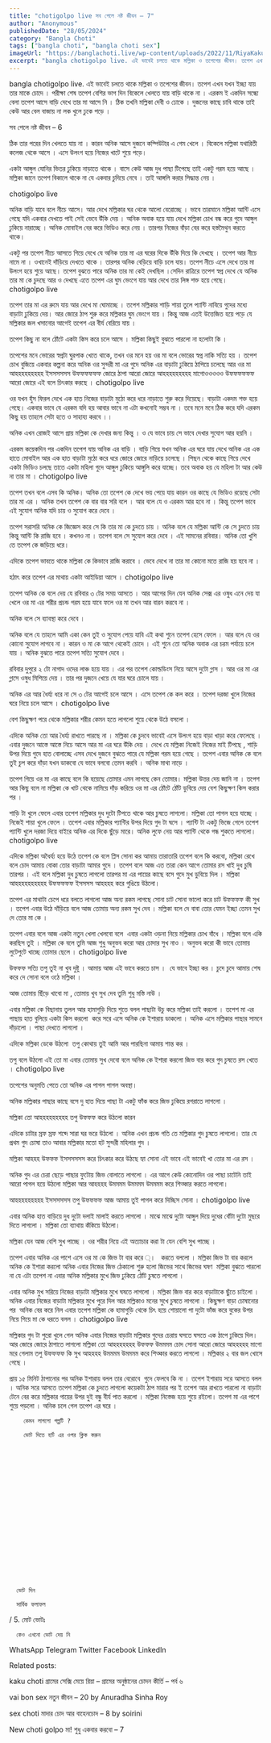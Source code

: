 ```yaml
---
title: "chotigolpo live সব পেলে নষ্ট জীবন – 7"
author: "Anonymous"
publishedDate: "28/05/2024"
category: "Bangla Choti"
tags: ["bangla choti", "bangla choti sex"]
imageUrl: "https://banglachoti.live/wp-content/uploads/2022/11/RiyaKaku6-e1669140059408-150x150.jpg"
excerpt: "bangla chotigolpo live. এই ভাবেই চলতে থাকে মল্লিকা ও তপেশের জীবন। তপেশ এখন যখন ইচ্ছা যায় তার মাকে চোদে । পরীক্ষা শেষ তপেশ বেশির ভাগ দিন বিকেলে খেলতে যায় বাড়ি থাকে না । এরকম ই একদিন সন্ধ্যে বেলা তপে..."
---
```


bangla chotigolpo live. এই ভাবেই চলতে থাকে মল্লিকা ও তপেশের জীবন। তপেশ এখন যখন ইচ্ছা যায় তার মাকে চোদে । পরীক্ষা শেষ তপেশ বেশির ভাগ দিন বিকেলে খেলতে যায় বাড়ি থাকে না । এরকম ই একদিন সন্ধ্যে বেলা তপেশ আসে বাড়ি দেখে তার মা আসে নি । ঠিক তখনি মল্লিকা দেবী ও ঢোকে ‌‌। দুজনের কাছে চাবি থাকে তাই কেউ আর বেল বাজায় না লক খুলে ঢুকে পড়ে ।


সব পেলে নষ্ট জীবন – 6


ঠিক তার পরের দিন খেলতে যায় না । কারন অনিক আসে দুজনে কম্পিউটার এ গেম খেলে । বিকেলে মল্লিকা যথারিতী কলেজ থেকে আসে । এসে উলংগ হয়ে নিজের খাটে শুয়ে পড়ে।

একটা আঙ্গুল যোনির ভিতর ঢুকিয়ে নাড়াতে থাকে । বাসে কেউ আজ দুধ পাছা টিপেছে তাই একটু গরম হয়ে আছে । মল্লিকা জানে তপেশ বিকালে থাকে না যে একবার চুদিয়ে নেবে । তাই আঙ্গলি করার সিদ্ধান্ত নেয় ।


chotigolpo live


অনিক বাড়ি যাবে বলে নীচে আসে। আর দেখে মল্লিকার ঘর থেকে আলো বেরোচ্ছে । ভাবে তারমানে মল্লিকা আন্টি এসে গেছে যদি একবার দেখতে পাই সেই ভেবে উঁকি দেয় । অনিক অবাক হয়ে যায় দেখে মল্লিকা চোখ বন্ধ করে গুদে আঙ্গুল ঢুকিয়ে নারাচ্ছে । অনিক মোবাইল বের করে ভিডিও করে নেয় । তারপর নিজের বাঁড়া বের করে হস্তমৈথুন করতে থাকে।


একটু পর তপেশ নীচে আসতে গিয়ে দেখে যে অনিক তার মা এর ঘরের দিকে উঁকি দিয়ে কি দেখছে । তপেশ আর নীচে নামে না । ওখানেই দাঁড়িয়ে দেখতে থাকে । তারপর অনিক বেড়িয়ে বাড়ি চলে যায়। তপেশ নীচে এসে দেখে তার মা উলংগ হয়ে শুয়ে আছে। তপেশ বুঝতে পারে অনিক তার মা কেই দেখছিল ।সেদিন রাত্রিরে তপেশ স্বপ্ন দেখে যে অনিক তার মা কে চুদছে আর ও দেখছে এতে তপেশ এর ঘুম ভেংগে যায় আর দেখে তার লিঙ্গ শক্ত হয়ে গেছে। chotigolpo live


তপেশ তার মা এর রুমে যায় আর দেখে মা ঘোমাচ্ছে । তপেশ মল্লিকার শাড়ি শায়া তুলে প্যান্টি নাবিয়ে গুদের মধ্যে বাড়াটা ঢুকিয়ে দেয়। আর জোরে ঠাপ শুরু করে মল্লিকার ঘুম ভেংগে যায় । কিন্তু আজ এতই উত্তেজিত হয়ে পড়ে যে মল্লিকার জল খসানোর আগেই তপেশ এর বীর্য বেরিয়ে যায় ।

তপেশ কিছু না বলে ঠোঁটে একটা কিস করে চলে আসে । মল্লিকা কিছুই বুঝতে পারলো না হলোটা কি ।












তপেশের মনে ভোরের স্বপ্নটা ঘুরপাক খেতে থাকে, তখন ওর মনে হয় ওর মা বলে ভোরের স্বপ্ন নাকি সত্যি হয় । তপেশ চোখ বুজিয়ে একবার কল্পনা করে অনিক ওর সুন্দরী মা এর গুদে অনিক এর বাড়াটা ঢুকিয়ে ঠাপিয়ে চলেছে আর ওর মা আহহহহহহহহহ ইসসসসসস উফফফফফফ জোরে ঠাপা আরো জোরে আহহহহহহহহহ মাগোওওওওও উফফফফফফ আরো জোরে এই বলে চিৎকার করছে । chotigolpo live


ওর যখন হুঁস ফিরল দেখে এক হাত নিজের বাড়াটা মুঠো করে ধরে নাড়াতে শুরু করে দিয়েছে। বাড়াটা একদম শক্ত হয়ে গেছে। একবার ভাবে যে এরকম যদি হয় আবার ভাবে না এটা কখনোই সম্ভব না । তবে মনে মনে ঠিক করে যদি এরকম কিছু হয় তাহলে সেটা হতে ও সাহায্য করবে ।।


অনিক এখন রোজই আসে প্রায় মল্লিকা কে দেখার জন্য কিন্তু । ও যে ভাবে চায় সে ভাবে দেখার সুযোগ আর হয়নি ।


এরকম কয়েকদিন পর একদিন তপেশ যায় অনিক এর বাড়ি । বাড়ি গিয়ে যখন অনিক এর ঘরে যায় দেখে অনিক এর এক হাতে মোবাইল আর এক হাত বাড়াটা মুঠো করে ধরে জোরে জোরে নাড়িয়ে চলেছে । পিছন থেকে কাছে গিয়ে দেখে একটা ভিডিও চলছে তাতে একটা মহিলা গুদে আঙ্গুল ঢুকিয়ে আঙ্গুলি করে যাচ্ছে। তবে অবাক হয় যে মহিলা টা আর কেউ না তার মা । chotigolpo live


তপেশ তখন বলে এসব কি অনিক। অনিক তো তপেশ কে দেখে ভয় পেয়ে যায় কারন ওর কাছে যে ভিডিও রয়েছে সেটা তার মা এর । অনিক তখন তপেশ কে বার বার সরি বলে । আর বলে যে ও এরকম আর হবে না । কিন্তু তপেশ ভাবে এই সুযোগ অনিক যদি চায় ও সুযোগ করে দেবে ।


তপেশ সরাসরি অনিক কে জিজ্ঞেস করে সে কি তার মা কে চুদতে চায় । অনিক বলে যে মল্লিকা আন্টি কে সে চুদতে চায় কিন্তু আন্টি কি রাজি হবে । কখনও না । তপেশ বলে সে সুযোগ করে দেবে । এই সামনের রবিবার। অনিক তো খুশি তে তপেশ কে জড়িয়ে ধরে।


এদিকে তপেশ ভাবতে থাকে মল্লিকা কে কিভাবে রাজি করাবে । ভেবে দেখে না তার মা কোনো মতে রাজি হয় হবে না ।


হঠাৎ করে তপেশ এর মাথায় একটা আইডিয়া আসে । chotigolpo live


তপেশ অনিক কে বলে দেয় যে রবিবার ৩ টের সময় আসতে । আর আগের দিন যেন অনিক সেক্স এর ওষুধ এনে দেয় যা খেলে ওর মা এর শরীর প্রচন্ড গরম হয়ে যাবে ফলে ওর মা তখন আর বারন করবে না ।

অনিক বলে সে ব্যাবস্থা করে দেবে ।


অনিক বলে যে তাহলে আমি একা কেন তুই ও সুযোগ পেয়ে যাবি এই কথা শুনে তপেশ হেসে ফেলে । আর বলে যে ওর কোনো সুযোগ লাগবে না । কারন ও মা কে আগে থেকেই চোদে । এই শুনে তো অনিক অবাক এর চরম পর্যায়ে চলে যায় । অনিক বুঝতে পারে তপেশ সত্যি সুযোগ দেবে ।


রবিবার দুপুরে ২ টো নাগাদ ওদের লাঞ্চ হয়ে যায় । এর পর তপেশ কোল্ডডিংস নিয়ে আসে দুটো গ্লাস । আর ওর মা এর গ্লাসে ওষুধ মিশিয়ে দেয় । তার পর দুজনে খেয়ে যে যার ঘরে চোলে যায় ।


অনিক এর আর ধৈর্য্য ধরে না সে ৩ টের আগেই চলে আসে । এসে তপেশ কে কল করে । তপেশ দরজা খুলে নিজের ঘরে নিয়ে চলে আসে । chotigolpo live


বেশ কিছুক্ষণ পরে থেকে মল্লিকার শরীর কেমন হতে লাগলো শুয়ে থেকে উঠে বসলো ।


এদিকে অনিক তো আর ধৈর্য্য রাখতে পারছে না । মল্লিকা কে চুদবে ভাবেই এসে উলংগ হয়ে বাড়া খাড়া করে ফেলেছে । এবার দুজনে আস্তে আস্তে নিচে আসে আর মা এর ঘরে উঁকি দেয় । দেখে যে মল্লিকা নিজেই নিজের মাই টিপছে , শাড়ি উপর দিয়ে গুদে হাত বোলাচ্ছে এসব দেখে দুজনে বুঝতে পারে যে মল্লিকা গরম হয়ে গেছে । তপেশ এবার অনিক কে বলে তুই চুপ করে দাঁড়া যখন ডাকবো যে ভাবে বলবো তেমন করবি । অনিক মাথা নাড়ে ।


তপেশ গিয়ে ওর মা এর কাছে বলে কি হয়েছে তোমার এমন লাগছে কেন তোমার। মল্লিকা উত্তর দেয় জানি না । তপেশ আর কিছু বলে না মল্লিকা কে খাট থেকে নামিয়ে দাঁড় করিয়ে ওর মা এর ঠোঁটে ঠোঁট ডুবিয়ে দেয় বেশ কিছুক্ষণ কিস করার পর ।


শাড়ি টা খুলে ফেলে এবার তপেশ মল্লিকার দুধ দুটো টিপতে থাকে আর চুষতে লাগলো। মল্লিকা তো পাগল হয়ে যাচ্ছে । নিজেই শায়া খুলে ফেলে । তপেশ এবার মল্লিকার প্যান্টির উপর দিয়ে গুদ টা ঘসে । প্যান্টি টা একটু ভিজে গেলে তপেশ প্যান্টি খুলে দরজা দিয়ে বাইরে অনিক এর দিকে ছুঁড়ে মারে। অনিক লুফে নেয় আর প্যান্টি থেকে গন্ধ শুকতে লাগলো। chotigolpo live


এদিকে মল্লিকা অধৈর্য্য হয়ে উঠে তপেশ কে বলে প্লিস সোনা কর আমায় তারাতারি তপেশ বলে কি করবো, মল্লিকা রেখে  বলে চোদ আমায় বোকা তোর বাড়াটা আমার গুদে । তপেশ বলে আজ এত তারা কেন আগে তোমার রস খাই দুধ চুষি তারপর । এই বলে মল্লিকা দুধ চুষতে লাগলো তারপর মা এর পায়ের কাছে বসে গুদে মুখ ডুবিয়ে দিল । মল্লিকা আহহহহহহহহহহ উফফফফফ ইসসসস আহহহহ করে গুঙিয়ে উঠলো।


তপেশ এর মাথাটা চেপে ধরে বলতে লাগলো আজ অন্য রকম লাগছে সোনা চাট সোনা ভালো করে চাট উফফফফ কী সুখ । তপেশ এবার উঠে দাঁড়িয়ে বলে আজ তোমায় অন্য রকম সুখ দেব । মল্লিকা বলে দে বাবা তোর যেমন ইচ্ছা তেমন সুখ দে তোর মা কে ।


তপেশ এবার বলে আজ একটা নতুন খেলা খেলবো বলে  এবার একটা ওড়না নিয়ে মল্লিকার চোখ বাঁধে । মল্লিকা বলে একি করছিস তুই । মল্লিকা কে বলে তুমি আজ শুধু অনুভব করো আর চোদার সুখ নাও । অনুভব করো কী ভাবে তোমায় লুটেপুটে খাচ্ছে তোমার ছেলে । chotigolpo live


উফফফ সত্যি তপু তুই না খুব দুষ্টু । আমায় আজ এই ভাবে করতে চাস ।  যে ভাবে ইচ্ছা কর । চুদে চুদে আমায় শেষ করে দে সোনা বলে ওঠে মল্লিকা ।


আজ তোমায় ছিঁড়ে খাবো মা , তোমায় খুব সুখ দেব তুমি শুধু মস্তি নাউ ।


এবার মল্লিকা কে বিছানায় তুলল আর হামাগুড়ি দিয়ে শুতে বলল পাছাটা উচু করে মল্লিকা তাই করলো । তপেশ মা এর পাছায় হাত বুলিয়ে একটা কিস করলো  করে সরে এসে অনিক কে ইশারায় ডাকলো । অনিক এসে মল্লিকার পাছার সামনে দাঁড়ালো । পাছা দেখতে লাগলো ।


এদিকে মল্লিকা ডেকে উঠলো  তপু কোথায় তুই আমি আর পারছিনা আমায় শান্ত কর ।


তপু বলে উঠলো এই তো মা এবার তোমায় সুখ দেবো বলে অনিক কে ইশারা করলো জিভ বার করে গুদ চুষতে রস খেতে । chotigolpo live


তপেশের অনুমতি পেতে তো অনিক এর পাগল পাগল অবস্থা।

অনিক মল্লিকার পাছার কাছে বসে দু হাত দিয়ে পাছা টা একটু ফাঁক করে জিভ ঢুকিয়ে রগরাতে লাগলো ।

মল্লিকা তো আহহহহহহহহহ তপু উফফফ করে উঠলো কারন

এদিকে চাটার স্রফ স্রফ শব্দে সারা ঘর ভরে উঠলো । অনিক এখন প্রচন্ড গতি তে মল্লিকার গুদ চুষতে লাগলো। তার যে প্রথম গুদ চোষা তাও আবার মল্লিকার মতো হট সুন্দরী মহিলার গুদ ।


মল্লিকা আহহহ উফফফ ইসসসসসস করে চিৎকার করে উঠছে হ্যা সোনা এই ভাবে এই ভাবেই খা তোর মা এর রস ।


অনিক গুদ এর চেরা ছেড়ে পাছার ফুটোয় জিভ বোলাতে লাগলো । এর আগে কেউ কোনোদিন ওর পাছা চাটেনি তাই আরো পাগল হয়ে উঠলো মল্লিকা আর আহহহহ উমমমম উমমমম উমমমম করে শিত্কার করতে লাগলো।


আহহহহহহহহহ ইসসসসসস তপু উফফফফ আজ আমায় তুই পাগল করে দিচ্ছিস সোনা । chotigolpo live


এবার অনিক হাত বাড়িয়ে দুধ দুটো দলাই মালাই করতে লাগলো । মাঝে মাঝে দুটো আঙ্গুল দিয়ে দুধের বোঁটা দুটো মুছরে দিতে লাগলো । মল্লিকা তো ব্যাথায় কঁকিয়ে উঠলো।


মল্লিকা যেন আজ বেশি সুখ পাচ্ছে । ওর শরীর নিয়ে এই অত্যাচার করা টা যেন বেশি সুখ পাচ্ছে ।

তপেশ এবার অনিক এর পাশে এসে ওর মা কে জিভ টা বার করে ্।   করতে বললো । মল্লিকা জিভ টা বার করলে অনিক কে ইশারা করলো অনিক এবার নিজের জিভ ঠেকালো শুরু হলো জিভের সাথে জিভের ঘষণ  মল্লিকা বুঝতে পারলো না যে এটা তপেশ না এবার অনিক মল্লিকার মুখে জিভ ঢুকিয়ে ঠোঁট চুষতে লাগলো ।


এবার অনিক মুখ সরিয়ে নিজের বাড়াটা মল্লিকার মুখে ঘষতে লাগলো ‌‌। মল্লিকা জিভ বার করে বাড়াটাকে ছুঁতে চাইলো । অনিক এবার নিজের বাড়াটা মল্লিকার মুখে পুরে দিল আর মল্লিকাও মনের সুখে চুষতে লাগলো । কিছুক্ষণ বাড়া চোষানোর পর  অনিক বের করে নিল এবার তপেশ মল্লিকা কে হামাগুড়ি থেকে চিৎ হয়ে শোয়ালো পা দুটো ভাঁজ করে বুকের উপর নিয়ে গিয়ে মা কে ধরতে বলল । chotigolpo live


মল্লিকার গুদ টা পুরো খুলে গেল অনিক এবার নিজের বাড়াটা মল্লিকার গুদের চেরায় ঘসতে ঘসতে এক ঠাপে ঢুকিয়ে দিল। আর জোরে জোরে ঠাপাতে লাগলো মল্লিকা তো আহহহহহহহ উফফফ উমমমম চোদ সোনা আরো জোরে আহহহহহ মাগো মরে গেলাম তপু উফফফফ কি সুখ আহহহহ উমমমম উমমমম করে শিত্কার করতে লাগলো ‌‌। মল্লিকার ২ বার জল খোসে গেছে ।


প্রায় ১৫ মিনিট ঠাপানোর পর অনিক ইশারায় বলল তার বেরোবে  গুদে ফেলবে কি না । তপেশ ইশারায় সরে আসতে বলল । অনিক সরে আসতে তপেশ মল্লিকা কে চুদতে লাগলো কয়েকটা ঠাপ মারার পর ই তপেশ আর রাখতে পারলো না বাড়াটা টেনে বের করে মল্লিকার গায়ের উপর দুই বন্ধু বীর্য পাত করলো । মল্লিকা নিস্তেজ হয়ে শুয়ে রইলো। তপেশ মা এর পাশে শুয়ে পড়লো । অনিক চলে গেল তপেশ এর ঘরে ।


 
 
 
        কেমন লাগলো গল্পটি ?      
 
        ভোট দিতে হার্ট এর ওপর ক্লিক করুন      
 
 
 
 
 
 
 
 
 
 
 
 
 
 
 
 
 
 
 
 
 
      ভোট দিন    
 
      সার্বিক ফলাফল 
 / 5. মোট ভোটঃ 
 
 
      কেও এখনো ভোট দেয় নি    
 
 
 
 
WhatsApp
Telegram
Twitter
Facebook
LinkedIn




Related posts:






kaku choti গ্রামের সেক্সি মেয়ে রিয়া – গ্রামের অনুষ্ঠানের চোদন কীর্তি – পর্ব ৬




vai bon sex নতুন জীবন – 20 by Anuradha Sinha Roy




sex choti মাদার চোদ আর বাহেনচোদ – 8 by soirini




New choti golpo মা! শুধু একবার করবো – 7
